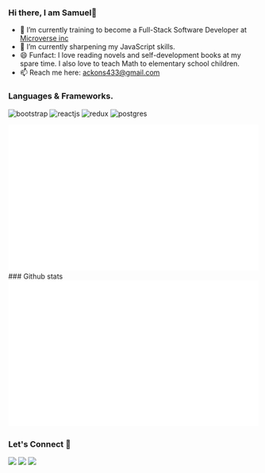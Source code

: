### Hi there, I am Samuel👋

- 🔭 I’m currently training to become a Full-Stack Software Developer at [Microverse inc](https://www.microverse.org/)
- 🌱 I’m currently sharpening my JavaScript skills.
- 😄 Funfact: I love reading novels and self-development books at my spare time. I also love to teach Math to elementary school children.
- 📫 Reach me here: ackons433@gmail.com


### Languages & Frameworks.
<p>
    <img src="https://img.shields.io/badge/Bootstrap-563D7C?style=for-the-badge&logo=bootstrap&logoColor=white" alt="bootstrap" />
    <img src="https://img.shields.io/badge/React-20232A?style=for-the-badge&logo=react&logoColor=61DAFB" alt="reactjs" />
    <img src="https://img.shields.io/badge/Redux-593D88?style=for-the-badge&logo=redux&logoColor=white" alt="redux" />
    <img src="https://img.shields.io/badge/postgres-%23316192.svg?style=for-the-badge&logo=postgresql&logoColor=white" alt="postgres" />
    <img src="https://img.shields.io/badge/rails-%23CC0000.svg?style=for-the-badge&logo=ruby-on-rails&logoColor=white" alt=""rails />
    <img src="https://img.shields.io/badge/-jest-%23C21325?style=for-the-badge&logo=jest&logoColor=white" alt=""jest" />
                                                                                 
</p>
                                           <img src="https://raw.githubusercontent.com/AckonSamuel/-stats/b903599b0a1305b84a1cbf4b88683f76f6a27ce7/generated/languages.svg" alt="languages" />                                                                                                                  
<br>
### Github stats
                                                                                                                     <img src="https://raw.githubusercontent.com/AckonSamuel/-stats/b903599b0a1305b84a1cbf4b88683f76f6a27ce7/generated/overview.svg" alt="stat" />

                                                                                                                     
<h3 align="left">Let's Connect 🤝</h3>
<div align="left">
<a target="_blank"
href="https://www.linkedin.com/in/samuel-ackon-882717190/"><img
src="https://img.shields.io/badge/-LinkedIn-0077b5?style=for-the-badge&logo=LinkedIn&logoColor=white"></img></a> <a target="_blank"
href="mailto:ackons433@gmail.com"><img
src="https://img.shields.io/badge/-Gmail-D14836?style=for-the-badge&logo=Gmail&logoColor=white"></img></a> <a target="_blank"
href="https://twitter.com/dude_ackon"><img
src="https://img.shields.io/badge/-Twitter-1DA1F2?style=for-the-badge&logo=Twitter&logoColor=white"></img></a>
<div/>


<!--
**AckonSamuel/AckonSamuel** is a ✨ _special_ ✨ repository because its `README.md` (this file) appears on your GitHub profile.

Here are some ideas to get you started:

- 🔭 I’m currently working on ...
- 🌱 I’m currently learning ...
- 👯 I’m looking to collaborate on ...
- 🤔 I’m looking for help with ...
- 💬 Ask me about ...
- 📫 How to reach me: ...
- 😄 Pronouns: ...
- ⚡ Fun fact: ...
-->
